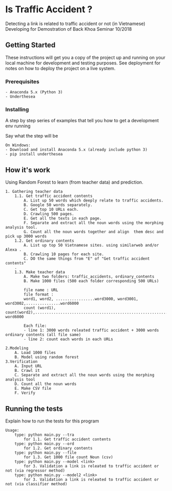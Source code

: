 # Is Traffic Accident ?

Detecting a link is related to traffic accident or not (in Vietnamese)<br/>
Developing for Demostration of Back Khoa Seminar 10/2018

## Getting Started

These instructions will get you a copy of the project up and running on your local machine for development and testing purposes. See deployment for notes on how to deploy the project on a live system.

### Prerequisites

```
- Anaconda 5.x (Python 3)
- Underthesea
```

### Installing

A step by step series of examples that tell you how to get a development env running

Say what the step will be

```
On Windows:
- Download and install Anaconda 5.x (already include python 3)
- pip install underthesea
```

## How it's work

Using Random Forest to learn (from teacher data) and prediction.

```
1. Gathering teacher data
    1.1. Get traffic accident contents
        A. List up 50 words which deeply relate to traffic accidents.
        B. Google 50 words separately.
        C. Get top 10 URLs each.
        D. Crawling 500 pages.
        E. Get all the texts in each page.
        F. Separate and extract all the noun words using the morphing analysis tool.
        G. Count all the noun words together and align  them desc and pick up 3000 words
    1.2. Get ordinary contents
        A. List up top 50 Vietnamese sites. using similarweb and/or Alexa . 
        B. Crawling 10 pages for each site.
        C. DO the same things from "E" of "Get traffic accident contents"
    . 
    1.3. Make teacher data
        A. Make two folders: traffic_accidents, ordinary_contents
        B. Make 1000 files (500 each folder corresponding 500 URLs)

        file name : URL
        file format :
        word1, word2, .................word3000, word3001, word3002,...............word6000
        count (word1), count(word2),.................................................................., word6000
        
        Each file: 
        - line 1: 3000 words releated traffic accident + 3000 words ordinary contents (all file same)
        - line 2: count each words in each URLs
        
2.Modeling
    A. Load 1000 files
    B. Model using random forest
3.Verification
    A. Input URL
    B. Crawl it
    C. Separate and extract all the noun words using the morphing analysis tool
    D. Count all the noun words
    E. Make CSV file
    F. Verify
```

## Running the tests

Explain how to run the tests for this program

```
Usage:
    type: python main.py --tra
        for 1.1. Get traffic accident contents
    type: python main.py --ord
        for 1.2. Get ordinary contents
    type: python main.py --file
        for 1.3. Get 1000 file count Noun (csv)
    type: python main.py --model <link>
        for 3. Validation a link is releated to traffic accident or not (via regressor method)
    type: python main.py --model2 <link>
        for 3. Validation a link is releated to traffic accident or not (via classifier method)
```
